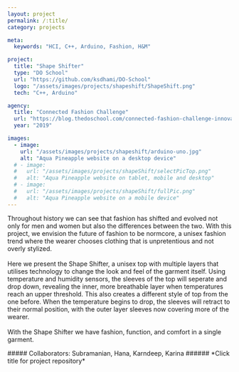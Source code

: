 ```yaml
---
layout: project
permalink: /:title/
category: projects

meta:
  keywords: "HCI, C++, Arduino, Fashion, H&M"

project:
  title: "Shape Shifter"
  type: "DO School"
  url: "https://github.com/ksdhami/DO-School"
  logo: "/assets/images/projects/shapeshift/ShapeShift.png"
  tech: "C++, Arduino"

agency:
  title: "Connected Fashion Challenge"
  url: "https://blog.thedoschool.com/connected-fashion-challenge-innovation-is-a-process/"
  year: "2019"

images:
  - image:
    url: "/assets/images/projects/shapeshift/arduino-uno.jpg"
    alt: "Aqua Pineapple website on a desktop device"
  # - image:
  #   url: "/assets/images/projects/shapeShift/selectPicTop.png"
  #   alt: "Aqua Pineapple website on tablet, mobile and desktop"
  # - image:
  #   url: "/assets/images/projects/shapeShift/fullPic.png"
  #   alt: "Aqua Pineapple website on a mobile device"
---
```

<p>Throughout history we can see that fashion has shifted and evolved not only for men and women but also the differences between the two. With this project, we envision the future of fashion to be normcore, a unisex fashion trend where the wearer chooses clothing that is unpretentious and not overly stylized. 
<br><br>
Here we present the Shape Shifter, a unisex top with multiple layers that utilises technology to change the look and feel of the garment itself. Using temperature and humidity sensors, the sleeves of the top will seperate and drop down, revealing the inner, more breathable layer when temperatures reach an upper threshold. This also creates a different style of top from the one before. When the temperature begins to drop, the sleeves will retract to their normal position, with the outer layer sleeves now covering more of the wearer.
<br><br>
With the Shape Shifter we have fashion, function, and comfort in a single garment. 
<br>
</p>
##### Collaborators: Subramanian, Hana, Karndeep, Karina
###### *Click title for project repository*

<!-- 
In order for innovation to prosper, ideas must be shared, iterated, killed, executed and everything else in between. Fashion is a major talking point in terms of sustainability, personal expression and something we have to deal with day in and day out, and to not see this as a focal point to leverage technology on top of, is foolish 
-->
<!-- 
all focused around improving the user experience, showcasing unknown use cases and lastly, tackling the larger issue of sustainability in the fashion industry utilizing technology 
-->